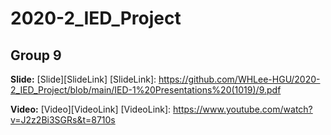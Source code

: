 # 2020-2_IED_Project
## Group 9

__Slide:__ [Slide][SlideLink]
[SlideLink]: https://github.com/WHLee-HGU/2020-2_IED_Project/blob/main/IED-1%20Presentations%20(1019)/9.pdf

__Video:__ [Video][VideoLink]
[VideoLink]: https://www.youtube.com/watch?v=J2z2Bi3SGRs&t=8710s
